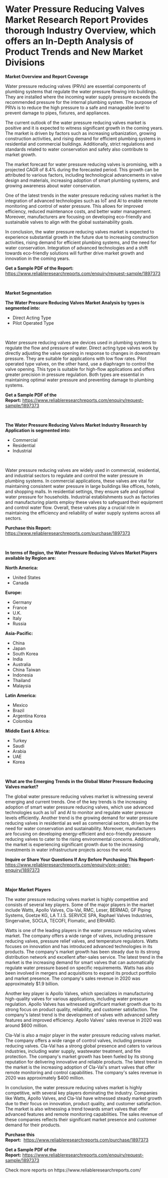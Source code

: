 <p><h1>Water Pressure Reducing Valves Market Research Report Provides thorough Industry Overview, which offers an In-Depth Analysis of Product Trends and New Market Divisions</h1></p><p><strong>Market Overview and Report Coverage</strong></p>
<p><p>Water pressure reducing valves (PRVs) are essential components of plumbing systems that regulate the water pressure flowing into buildings. They are installed where the incoming water supply pressure exceeds the recommended pressure for the internal plumbing system. The purpose of PRVs is to reduce the high pressure to a safe and manageable level to prevent damage to pipes, fixtures, and appliances.</p><p>The current outlook of the water pressure reducing valves market is positive and it is expected to witness significant growth in the coming years. The market is driven by factors such as increasing urbanization, growing construction activities, and rising demand for efficient plumbing systems in residential and commercial buildings. Additionally, strict regulations and standards related to water conservation and safety also contribute to market growth.</p><p>The market forecast for water pressure reducing valves is promising, with a projected CAGR of 8.4% during the forecasted period. This growth can be attributed to various factors, including technological advancements in valve design and materials, increasing adoption of smart plumbing systems, and growing awareness about water conservation.</p><p>One of the latest trends in the water pressure reducing valves market is the integration of advanced technologies such as IoT and AI to enable remote monitoring and control of water pressure. This allows for improved efficiency, reduced maintenance costs, and better water management. Moreover, manufacturers are focusing on developing eco-friendly and sustainable valves to align with the global sustainability goals.</p><p>In conclusion, the water pressure reducing valves market is expected to experience substantial growth in the future due to increasing construction activities, rising demand for efficient plumbing systems, and the need for water conservation. Integration of advanced technologies and a shift towards eco-friendly solutions will further drive market growth and innovation in the coming years.</p></p>
<p><strong>Get a Sample PDF of the Report:</strong> <a href="https://www.reliableresearchreports.com/enquiry/request-sample/1897373">https://www.reliableresearchreports.com/enquiry/request-sample/1897373</a></p>
<p>&nbsp;</p>
<p><strong>Market Segmentation</strong></p>
<p><strong>The Water Pressure Reducing Valves Market Analysis by types is segmented into:</strong></p>
<p><ul><li>Direct Acting Type</li><li>Pilot Operated Type</li></ul></p>
<p>&nbsp;</p>
<p><p>Water pressure reducing valves are devices used in plumbing systems to regulate the flow and pressure of water. Direct acting type valves work by directly adjusting the valve opening in response to changes in downstream pressure. They are suitable for applications with low flow rates. Pilot operated type valves, on the other hand, use a diaphragm to control the valve opening. This type is suitable for high-flow applications and offers greater precision in pressure regulation. Both types are essential in maintaining optimal water pressure and preventing damage to plumbing systems.</p></p>
<p><strong>Get a Sample PDF of the Report:</strong>&nbsp;<a href="https://www.reliableresearchreports.com/enquiry/request-sample/1897373">https://www.reliableresearchreports.com/enquiry/request-sample/1897373</a></p>
<p>&nbsp;</p>
<p><strong>The Water Pressure Reducing Valves Market Industry Research by Application is segmented into:</strong></p>
<p><ul><li>Commercial</li><li>Residential</li><li>Industrial</li></ul></p>
<p>&nbsp;</p>
<p><p>Water pressure reducing valves are widely used in commercial, residential, and industrial sectors to regulate and control the water pressure in plumbing systems. In commercial applications, these valves are vital for maintaining consistent water pressure in large buildings like offices, hotels, and shopping malls. In residential settings, they ensure safe and optimal water pressure for households. Industrial establishments such as factories and manufacturing plants employ these valves to safeguard their equipment and control water flow. Overall, these valves play a crucial role in maintaining the efficiency and reliability of water supply systems across all sectors.</p></p>
<p><strong>Purchase this Report:</strong>&nbsp; <a href="https://www.reliableresearchreports.com/purchase/1897373">https://www.reliableresearchreports.com/purchase/1897373</a></p>
<p>&nbsp;</p>
<p><strong>In terms of Region, the Water Pressure Reducing Valves Market Players available by Region are:</strong></p>
<p>
    <p> <strong> North America: </strong>
        <ul>
            <li>United States</li>
            <li>Canada</li>
        </ul>
        </p> 
    <p> <strong> Europe: </strong>
        <ul>
            <li>Germany</li>
            <li>France</li>
            <li>U.K.</li>
            <li>Italy</li>
            <li>Russia</li>
        </ul>
        </p> 
    <p> <strong> Asia-Pacific: </strong>
        <ul>
            <li>China</li>
            <li>Japan</li>
            <li>South Korea</li>
            <li>India</li>
            <li>Australia</li>
            <li>China Taiwan</li>
            <li>Indonesia</li>
            <li>Thailand</li>
            <li>Malaysia</li>
        </ul>
        </p> 
    <p> <strong> Latin America: </strong>
        <ul>
            <li>Mexico</li>
            <li>Brazil</li>
            <li>Argentina Korea</li>
            <li>Colombia</li>
        </ul>
        </p> 
    <p> <strong> Middle East & Africa: </strong>
        <ul>
            <li>Turkey</li>
            <li>Saudi</li>
            <li>Arabia</li>
            <li>UAE</li>
            <li>Korea</li>
        </ul>
    </p>
    </p>
<p>&nbsp;</p>
<p><strong>What are the Emerging Trends in the Global Water Pressure Reducing Valves market?</strong></p>
<p><p>The global water pressure reducing valves market is witnessing several emerging and current trends. One of the key trends is the increasing adoption of smart water pressure reducing valves, which use advanced technologies such as IoT and AI to monitor and regulate water pressure levels efficiently. Another trend is the growing demand for water pressure reducing valves in residential as well as commercial sectors, driven by the need for water conservation and sustainability. Moreover, manufacturers are focusing on developing energy-efficient and eco-friendly pressure reducing valves to cater to the rising environmental concerns. Additionally, the market is experiencing significant growth due to the increasing investments in water infrastructure projects across the world.</p></p>
<p><strong>Inquire or Share Your Questions If Any Before Purchasing This Report</strong>- <a href="https://www.reliableresearchreports.com/enquiry/pre-order-enquiry/1897373">https://www.reliableresearchreports.com/enquiry/pre-order-enquiry/1897373</a></p>
<p>&nbsp;</p>
<p><strong>Major Market Players</strong></p>
<p><p>The water pressure reducing valves market is highly competitive and consists of several key players. Some of the major players in the market include Watts, Apollo Valves, Cla-Val, RMC, Leser, BERMAD, GF Piping Systems, Goetze KG, LA T.I.S. SERVICE SPA, Raphael Valves Industries, Singervalve, SOCLA, TECOFI, Flomatic, and ERHARD.</p><p>Watts is one of the leading players in the water pressure reducing valves market. The company offers a wide range of valves, including pressure reducing valves, pressure relief valves, and temperature regulators. Watts focuses on innovation and has introduced advanced technologies in its products. The company's market growth has been steady due to its strong distribution network and excellent after-sales service. The latest trend in the market is the increasing demand for smart valves that can automatically regulate water pressure based on specific requirements. Watts has also been involved in mergers and acquisitions to expand its product portfolio and market presence. The company's sales revenue in 2020 was approximately $1.9 billion.</p><p>Another key player is Apollo Valves, which specializes in manufacturing high-quality valves for various applications, including water pressure regulation. Apollo Valves has witnessed significant market growth due to its strong focus on product quality, reliability, and customer satisfaction. The company's latest trend is the development of valves with advanced safety features and improved efficiency. Apollo Valves' sales revenue in 2020 was around $600 million.</p><p>Cla-Val is also a major player in the water pressure reducing valves market. The company offers a wide range of control valves, including pressure reducing valves. Cla-Val has a strong global presence and caters to various industries, including water supply, wastewater treatment, and fire protection. The company's market growth has been fueled by its strong reputation for delivering innovative and reliable products. The latest trend in the market is the increasing adoption of Cla-Val's smart valves that offer remote monitoring and control capabilities. The company's sales revenue in 2020 was approximately $400 million.</p><p>In conclusion, the water pressure reducing valves market is highly competitive, with several key players dominating the industry. Companies like Watts, Apollo Valves, and Cla-Val have witnessed steady market growth due to their focus on innovation, product quality, and customer satisfaction. The market is also witnessing a trend towards smart valves that offer advanced features and remote monitoring capabilities. The sales revenue of these companies reflects their significant market presence and customer demand for their products.</p></p>
<p><strong>Purchase this Report:</strong>&nbsp;&nbsp;<a href="https://www.reliableresearchreports.com/purchase/1897373">https://www.reliableresearchreports.com/purchase/1897373</a></p>
<p></p>
<p><strong>Get a Sample PDF of the Report:</strong>&nbsp;<a href="https://www.reliableresearchreports.com/enquiry/request-sample/1897373">https://www.reliableresearchreports.com/enquiry/request-sample/1897373</a></p>
<p>Check more reports on https://www.reliableresearchreports.com/</p>
